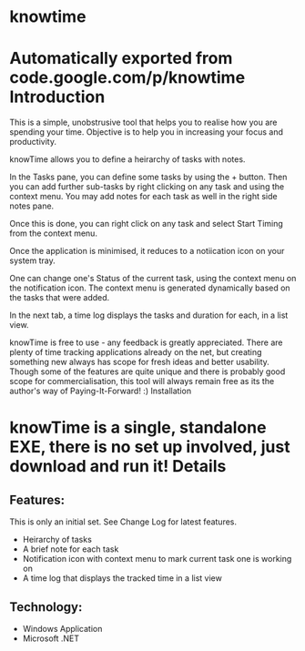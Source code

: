 # knowtime
Automatically exported from code.google.com/p/knowtime
Introduction
===========
This is a simple, unobstrusive tool that helps you to realise how you are spending your time. Objective is to help you in increasing your focus and productivity.

knowTime allows you to define a heirarchy of tasks with notes.

In the Tasks pane, you can define some tasks by using the + button. Then you can add further sub-tasks by right clicking on any task and using the context menu. You may add notes for each task as well in the right side notes pane.

Once this is done, you can right click on any task and select Start Timing from the context menu.

Once the application is minimised, it reduces to a notiication icon on your system tray.

One can change one's Status of the current task, using the context menu on the notification icon. The context menu is generated dynamically based on the tasks that were added.

In the next tab, a time log displays the tasks and duration for each, in a list view.

knowTime is free to use - any feedback is greatly appreciated. There are plenty of time tracking applications already on the net, but creating something new always has scope for fresh ideas and better usability. Though some of the features are quite unique and there is probably good scope for commercialisation, this tool will always remain free as its the author's way of Paying-It-Forward! :)
Installation

knowTime is a single, standalone EXE, there is no set up involved, just download and run it!
Details
===========
Features:
---------
This is only an initial set. See Change Log for latest features.

  -  Heirarchy of tasks
  -  A brief note for each task
  -  Notification icon with context menu to mark current task one is working on
  -  A time log that displays the tracked time in a list view 

Technology:
----------
  - Windows Application
  - Microsoft .NET 
